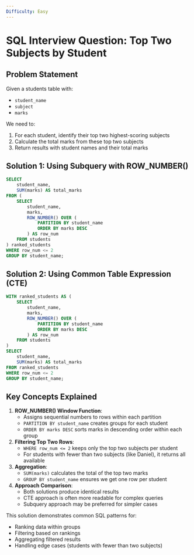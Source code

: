 ```yaml
---
Difficulty: Easy
---
```

# SQL Interview Question: Top Two Subjects by Student

## Problem Statement

Given a students table with:

- `student_name`
- `subject`
- `marks`

We need to:

1. For each student, identify their top two highest-scoring subjects
2. Calculate the total marks from these top two subjects
3. Return results with student names and their total marks

## Solution 1: Using Subquery with ROW_NUMBER()

```SQL
SELECT
    student_name,
    SUM(marks) AS total_marks
FROM (
    SELECT
        student_name,
        marks,
        ROW_NUMBER() OVER (
            PARTITION BY student_name
            ORDER BY marks DESC
        ) AS row_num
    FROM students
) ranked_students
WHERE row_num <= 2
GROUP BY student_name;
```

## Solution 2: Using Common Table Expression (CTE)

```SQL
WITH ranked_students AS (
    SELECT
        student_name,
        marks,
        ROW_NUMBER() OVER (
            PARTITION BY student_name
            ORDER BY marks DESC
        ) AS row_num
    FROM students
)
SELECT
    student_name,
    SUM(marks) AS total_marks
FROM ranked_students
WHERE row_num <= 2
GROUP BY student_name;
```

## Key Concepts Explained

1. **ROW_NUMBER() Window Function**:
    - Assigns sequential numbers to rows within each partition
    - `PARTITION BY student_name` creates groups for each student
    - `ORDER BY marks DESC` sorts marks in descending order within each group
2. **Filtering Top Two Rows**:
    - `WHERE row_num <= 2` keeps only the top two subjects per student
    - For students with fewer than two subjects (like Daniel), it returns all available
3. **Aggregation**:
    - `SUM(marks)` calculates the total of the top two marks
    - `GROUP BY student_name` ensures we get one row per student
4. **Approach Comparison**:
    - Both solutions produce identical results
    - CTE approach is often more readable for complex queries
    - Subquery approach may be preferred for simpler cases

This solution demonstrates common SQL patterns for:

- Ranking data within groups
- Filtering based on rankings
- Aggregating filtered results
- Handling edge cases (students with fewer than two subjects)